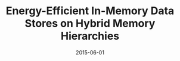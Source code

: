 ---
title: "Energy-Efficient In-Memory Data Stores on Hybrid Memory Hierarchies"
collection: publications
category: workshops
permalink: /publication/2015-06-01-hybrid-memory-datastores
excerpt: 'Proposes energy-efficient hybrid DRAM/NVM memory management for modern data stores using application-level policies for data placement.'
date: 2015-06-01
venue: 'DaMoN ''15'
paperurl: 'https://doi.org/10.1145/2771937.2771940'
citation: 'Hassan, A., Vandierendonck, H., & Nikolopoulos, D. S. (2015). &quot;Energy-Efficient In-Memory Data Stores on Hybrid Memory Hierarchies.&quot; <i>DaMoN ''15</i>, Article 1. https://doi.org/10.1145/2771937.2771940'
---